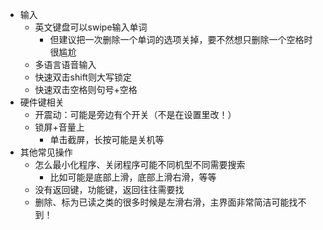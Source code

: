- 输入
  - 英文键盘可以swipe输入单词
    - 但建议把一次删除一个单词的选项关掉，要不然想只删除一个空格时很尴尬
  - 多语言语音输入
  - 快速双击shift则大写锁定
  - 快速双击空格则句号+空格
- 硬件键相关
  - 开震动：可能是旁边有个开关（不是在设置里改！）
  - 锁屏+音量上
    - 单击截屏，长按可能是关机等
- 其他常见操作
  - 怎么最小化程序、关闭程序可能不同机型不同需要搜索
    - 比如可能是底部上滑，底部上滑右滑，等等
  - 没有返回键，功能键，返回往往需要找
  - 删除、标为已读之类的很多时候是左滑右滑，主界面非常简洁可能找不到！